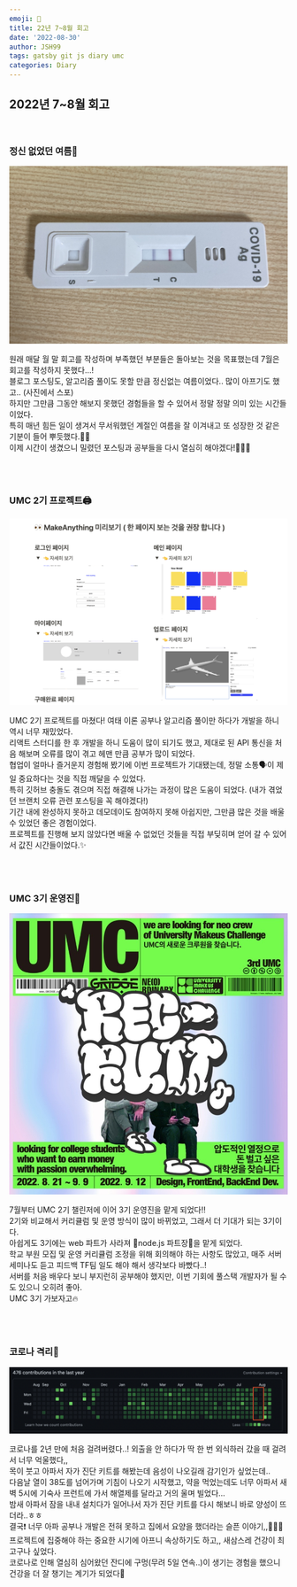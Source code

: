 ```yaml
---
emoji: 📔  
title: 22년 7~8월 회고  
date: '2022-08-30'  
author: JSH99  
tags: gatsby git js diary umc  
categories: Diary
---
```


## 2022년 7~8월 회고
<br> 

### 정신 없었던 여름🌊
![COVID-19 positive](./img/summer.jpg)  

원래 매달 월 말 회고를 작성하며 부족했던 부분들은 돌아보는 것을 목표했는데 7월은 회고를 작성하지 못했다…!   
블로그 포스팅도, 알고리즘 풀이도 못할 만큼 정신없는 여름이었다.. 많이 아프기도 했고.. (사진에서 스포)  
하지만 그만큼 그동안 해보지 못했던 경험들을 할 수 있어서 정말 정말 의미 있는 시간들이었다.   
특히 매년 힘든 일이 생겨서 무서워했던 계절인 여름을 잘 이겨내고 또 성장한 것 같은 기분이 들어 뿌듯했다.✌🏻   
이제 시간이 생겼으니 밀렸던 포스팅과 공부들을 다시 열심히 해야겠다!🏃🏻‍♀️  
<br><br><br>  

### UMC 2기 프로젝트🖨
![UMC 2nd project](./img/umc_project.png)  

UMC 2기 프로젝트를 마쳤다! 여태 이론 공부나 알고리즘 풀이만 하다가 개발을 하니 역시 너무 재밌었다.   
리액트 스터디를 한 후 개발을 하니 도움이 많이 되기도 했고, 제대로 된 API 통신을 처음 해보며 오류를 많이 겪고 헤맨 만큼 공부가 많이 되었다.   
협업이 얼마나 즐거운지 경험해 봤기에 이번 프로젝트가 기대됐는데, 정말 소통🗣이 제일 중요하다는 것을 직접 깨달을 수 있었다.   
특히 깃허브 충돌도 겪으며 직접 해결해 나가는 과정이 많은 도움이 되었다. (내가 겪었던 브랜치 오류 관련 포스팅을 꼭 해야겠다!)   
기간 내에 완성하지 못하고 데모데이도 참여하지 못해 아쉽지만, 그만큼 많은 것을 배울 수 있었던 좋은 경험이었다.   
프로젝트를 진행해 보지 않았다면 배울 수 없었던 것들을 직접 부딪히며 얻어 갈 수 있어서 값진 시간들이었다.✨  
<br><br><br>  

### UMC 3기 운영진💚
![UMC 3rd](./img/umc_3rd.jpg)  

7월부터 UMC 2기 챌린저에 이어 3기 운영진을 맡게 되었다!!  
2기와 비교해서 커리큘럼 및 운영 방식이 많이 바뀌었고, 그래서 더 기대가 되는 3기이다.  
아쉽게도 3기에는 web 파트가 사라져 💫node.js 파트장💫을 맡게 되었다.   
학교 부원 모집 및 운영 커리큘럼 조정을 위해 회의해야 하는 사항도 많았고, 매주 서버 세미나도 듣고 피드백 TF팀 일도 해야 해서 생각보다 바빴다..!   
서버를 처음 배우다 보니 부지런히 공부해야 했지만, 이번 기회에 풀스택 개발자가 될 수도 있으니 오히려 좋아.  
UMC 3기 가보자고🔥  
<br><br><br>  

### 코로나 격리🦠
![GitHub contributions](./img/covid19.png)  

코로나를 2년 만에 처음 걸려버렸다..! 외출을 안 하다가 딱 한 번 외식하러 갔을 때 걸려서 너무 억울했다,,  
목이 붓고 아파서 자가 진단 키트를 해봤는데 음성이 나오길래 감기인가 싶었는데..  
다음날 열이 38도를 넘어가며 기침이 나오기 시작했고, 약을 먹었는데도 너무 아파서 새벽 5시에 기숙사 프런트에 가서 해열제를 달라고 거의 울며 빌었다…  
밤새 아파서 잠을 내내 설치다가 일어나서 자가 진단 키트를 다시 해보니 바로 양성이 뜨더라..ㅎㅎ  
결국❗️ 너무 아파 공부나 개발은 전혀 못하고 집에서 요양을 했더라는 슬픈 이야기,,🤦🏻‍♀️   
프로젝트에 집중해야 하는 중요한 시기에 아프니 속상하기도 하고,, 새삼스레 건강이 최고구나 싶었다.  
코로나로 인해 열심히 심어왔던 잔디에 구멍(무려 5일 연속..)이 생기는 경험을 했으니 건강을 더 잘 챙기는 계기가 되었다🥲